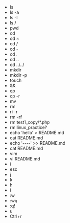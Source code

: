 - ls
- ls -a
- ls -l
- ls /
- pwd
- cd
- cd ~
- cd /
- cd -
- cd .
- cd ..
- cd ../../
- mkdir
- mkdir -p
- touch
- &&
- cp
- cp -r
- mv
- rm
- ri -r
- rm -rf
- rm test1_copy/*.php
- rm linux_practice?
- echo 'hello' > README.md
- cat README.md
- echo '----' >> README.md
- cat README.md
- vim
- vi README.md
- i
- esc
- j
- k
- h
- l
- :w
- :wq
- :q!
- u
- Ctrl+r
